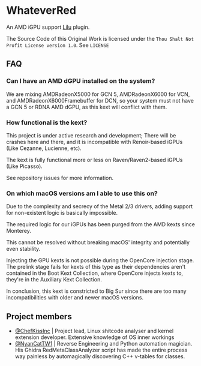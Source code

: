 # WhateverRed

An AMD iGPU support [Lilu](https://github.com/acidanthera/Lilu) plugin.

The Source Code of this Original Work is licensed under the `Thou Shalt Not Profit License version 1.0`. See `LICENSE`

## FAQ

### Can I have an AMD dGPU installed on the system?

We are mixing AMDRadeonX5000 for GCN 5, AMDRadeonX6000 for VCN, and AMDRadeonX6000Framebuffer for DCN, so your system must not have a GCN 5 or RDNA AMD dGPU, as this kext will conflict with them.

### How functional is the kext?

This project is under active research and development; There will be crashes here and there, and it is incompatible with Renoir-based iGPUs (Like Cezanne, Lucienne, etc).

The kext is fully functional more or less on Raven/Raven2-based iGPUs (Like Picasso).

See repository issues for more information.

### On which macOS versions am I able to use this on?

Due to the complexity and secrecy of the Metal 2/3 drivers, adding support for non-existent logic is basically impossible.

The required logic for our iGPUs has been purged from the AMD kexts since Monterey.

This cannot be resolved without breaking macOS' integrity and potentially even stability.

Injecting the GPU kexts is not possible during the OpenCore injection stage. The prelink stage fails for kexts of this type as their dependencies aren't contained in the Boot Kext Collection, where OpenCore injects kexts to, they're in the Auxiliary Kext Collection.

In conclusion, this kext is constricted to Big Sur since there are too many incompatibilities with older and newer macOS versions.

## Project members

- [@ChefKissInc](https://github.com/ChefKissInc) | Project lead, Linux shitcode analyser and kernel extension developer. Extensive knowledge of OS inner workings
- [@NyanCatTW1](https://github.com/NyanCatTW1) | Reverse Engineering and Python automation magician. His Ghidra RedMetaClassAnalyzer script has made the entire process way painless by automagically discovering C++ v-tables for classes.
